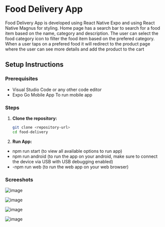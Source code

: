 # Food Delivery App
Food Delivery App is developed using React Native Expo and using React Native Magnus for styling. Home page has a search bar to search for a food item based on the name, category and description. The user can select the food category icon to filter the food item based on the prefered category. When a user taps on a prefered food it will redirect to the product page where the user can see more details and add the product to the cart

## Setup Instructions

### Prerequisites
- Visual Studio Code or any other code editor
- Expo Go Mobile App To run mobile app

### Steps
1. **Clone the repository:**
   ```bash
   git clone <repository-url>
   cd food-delivery
2. **Run App:**
- npm run start (to view all available options to run app)
- npm run android (to run the app on your android, make sure to connect the device via USB with USB debugging enabled)
- -npm run web (to run the web app on your web browser)

### Screeshots

![image](https://github.com/IT21292422/food-delivery/assets/99236776/13f987fa-0d82-4fed-8541-21074b7deb26)

![image](https://github.com/IT21292422/food-delivery/assets/99236776/b0f0bad8-f942-430d-bb67-5d6fcf736b17)

![image](https://github.com/IT21292422/food-delivery/assets/99236776/26b7b65e-b11b-41ca-81dc-df8f506459c9)

![image](https://github.com/IT21292422/food-delivery/assets/99236776/5ff42eb6-2b84-4871-8d24-a26d49a8a8b8)

